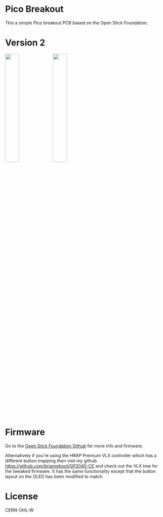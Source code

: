 # Pico Breakout
This a simple Pico breakout PCB based on the Open Stick Foundation.

# Version 2
<img src="https://github.com/brianreboot/brian-pico-breakout/blob/main/Version%202/3D%20Renderings/front.png" height=30% width=30% > <img src="https://github.com/brianreboot/brian-pico-breakout/blob/main/Version%202/3D%20Renderings/back.png" height=30% width=30% >

# Firmware
Go to the [Open Stick Foundation Github](https://github.com/OpenStickFoundation/GP2040-CE) for more info and firmware. <br />

Alternatively if you're using the HRAP Premium VLX controller which has a different button mapping then visit my github <https://github.com/brianreboot/GP2040-CE> and check out the VLX tree for the tweaked firmware. It has the same functionality except that the button layout on the OLED has been modified to match.

# License
CERN-OHL-W
